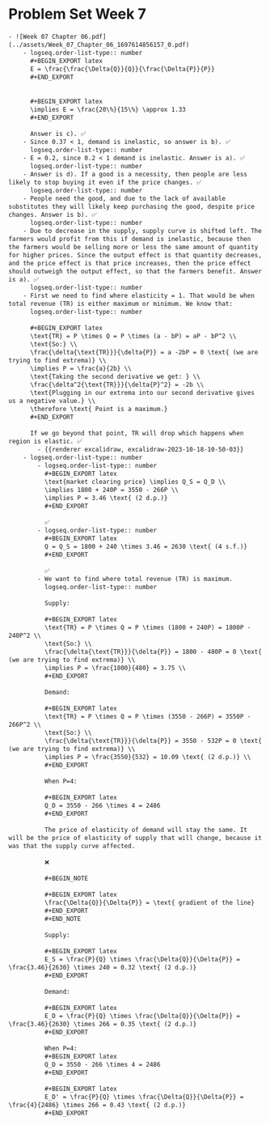 # Problem Set Week 7
	- ![Week 07 Chapter 06.pdf](../assets/Week_07_Chapter_06_1697614856157_0.pdf)
		- logseq.order-list-type:: number
		  #+BEGIN_EXPORT latex
		  E = \frac{\frac{\Delta{Q}}{Q}}{\frac{\Delta{P}}{P}}
		  #+END_EXPORT
		  
		  
		  #+BEGIN_EXPORT latex
		  \implies E = \frac{20\%}{15\%} \approx 1.33
		  #+END_EXPORT
		  
		  Answer is c). ✅
		- Since 0.37 < 1, demand is inelastic, so answer is b). ✅
		  logseq.order-list-type:: number
		- E = 0.2, since 0.2 < 1 demand is inelastic. Answer is a). ✅
		  logseq.order-list-type:: number
		- Answer is d). If a good is a necessity, then people are less likely to stop buying it even if the price changes. ✅
		  logseq.order-list-type:: number
		- People need the good, and due to the lack of available substitutes they will likely keep purchasing the good, despite price changes. Answer is b). ✅
		  logseq.order-list-type:: number
		- Due to decrease in the supply, supply curve is shifted left. The farmers would profit from this if demand is inelastic, because then the farmers would be selling more or less the same amount of quantity for higher prices. Since the output effect is that quantity decreases, and the price effect is that price increases, then the price effect should outweigh the output effect, so that the farmers benefit. Answer is a). ✅
		  logseq.order-list-type:: number
		- First we need to find where elasticity = 1. That would be when total revenue (TR) is either maximum or minimum. We know that:
		  logseq.order-list-type:: number
		  
		  #+BEGIN_EXPORT latex
		  \text{TR} = P \times Q = P \times (a - bP) = aP - bP^2 \\
		  \text{So:} \\
		  \frac{\delta{\text{TR}}}{\delta{P}} = a -2bP = 0 \text{ (we are trying to find extrema)} \\
		  \implies P = \frac{a}{2b} \\
		  \text{Taking the second derivative we get: } \\
		  \frac{\delta^2{\text{TR}}}{\delta{P}^2} = -2b \\
		  \text{Plugging in our extrema into our second derivative gives us a negative value.} \\
		  \therefore \text{ Point is a maximum.}
		  #+END_EXPORT
		  
		  If we go beyond that point, TR will drop which happens when region is elastic. ✅
			- {{renderer excalidraw, excalidraw-2023-10-18-10-50-03}}
		- logseq.order-list-type:: number
			- logseq.order-list-type:: number
			  #+BEGIN_EXPORT latex
			  \text{market clearing price} \implies Q_S = Q_D \\
			  \implies 1800 + 240P = 3550 - 266P \\
			  \implies P = 3.46 \text{ (2 d.p.)}
			  #+END_EXPORT
			  
			  ✅
			- logseq.order-list-type:: number
			  #+BEGIN_EXPORT latex
			  Q = Q_S = 1800 + 240 \times 3.46 = 2630 \text{ (4 s.f.)}
			  #+END_EXPORT
			  
			  ✅
			- We want to find where total revenue (TR) is maximum.
			  logseq.order-list-type:: number
			  
			  Supply:
			  
			  #+BEGIN_EXPORT latex
			  \text{TR} = P \times Q = P \times (1800 + 240P) = 1800P - 240P^2 \\
			  \text{So:} \\
			  \frac{\delta{\text{TR}}}{\delta{P}} = 1800 - 480P = 0 \text{ (we are trying to find extrema)} \\
			  \implies P = \frac{1800}{480} = 3.75 \\
			  #+END_EXPORT
			  
			  Demand:
			  
			  #+BEGIN_EXPORT latex
			  \text{TR} = P \times Q = P \times (3550 - 266P) = 3550P - 266P^2 \\
			  \text{So:} \\
			  \frac{\delta{\text{TR}}}{\delta{P}} = 3550 - 532P = 0 \text{ (we are trying to find extrema)} \\
			  \implies P = \frac{3550}{532} = 10.09 \text{ (2 d.p.)} \\
			  #+END_EXPORT
			  
			  When P=4:
			  
			  #+BEGIN_EXPORT latex
			  Q_D = 3550 - 266 \times 4 = 2486
			  #+END_EXPORT
			  
			  The price of elasticity of demand will stay the same. It will be the price of elasticity of supply that will change, because it was that the supply curve affected.
			  
			  ❌
			  
			  #+BEGIN_NOTE
			  
			  #+BEGIN_EXPORT latex
			  \frac{\Delta{Q}}{\Delta{P}} = \text{ gradient of the line}
			  #+END_EXPORT 
			  #+END_NOTE 
			  
			  Supply:
			  
			  #+BEGIN_EXPORT latex
			  E_S = \frac{P}{Q} \times \frac{\Delta{Q}}{\Delta{P}} = \frac{3.46}{2630} \times 240 = 0.32 \text{ (2 d.p.)}
			  #+END_EXPORT
			  
			  Demand:
			  
			  #+BEGIN_EXPORT latex
			  E_D = \frac{P}{Q} \times \frac{\Delta{Q}}{\Delta{P}} = \frac{3.46}{2630} \times 266 = 0.35 \text{ (2 d.p.)}
			  #+END_EXPORT
			  
			  When P=4:
			  #+BEGIN_EXPORT latex
			  Q_D = 3550 - 266 \times 4 = 2486
			  #+END_EXPORT
			  
			  #+BEGIN_EXPORT latex
			  E_D' = \frac{P}{Q} \times \frac{\Delta{Q}}{\Delta{P}} = \frac{4}{2486} \times 266 = 0.43 \text{ (2 d.p.)}
			  #+END_EXPORT